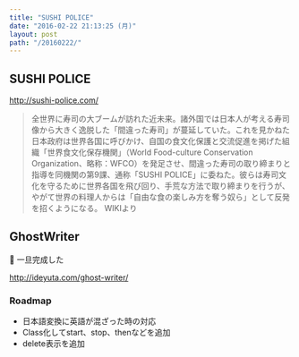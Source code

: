 ```yaml
---
title: "SUSHI POLICE"
date: "2016-02-22 21:13:25 (月)"
layout: post
path: "/20160222/"
---
```


## SUSHI POLICE

http://sushi-police.com/

> 全世界に寿司の大ブームが訪れた近未来。諸外国では日本人が考える寿司像から大きく逸脱した「間違った寿司」が蔓延していた。これを見かねた日本政府は世界各国に呼びかけ、自国の食文化保護と交流促進を掲げた組織「世界食文化保存機関」（World Food-culture Conservation Organization、略称：WFCO）を発足させ、間違った寿司の取り締まりと指導を同機関の第9課、通称「SUSHI POLICE」に委ねた。彼らは寿司文化を守るために世界各国を飛び回り、手荒な方法で取り締まりを行うが、やがて世界の料理人からは「自由な食の楽しみ方を奪う奴ら」として反発を招くようになる。 WIKIより

## GhostWriter

👻 一旦完成した

http://ideyuta.com/ghost-writer/

### Roadmap

- 日本語変換に英語が混ざった時の対応
- Class化してstart、stop、thenなどを追加
- delete表示を追加

